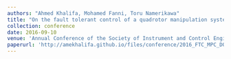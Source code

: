 ```yaml
---
authors: "Ahmed Khalifa, Mohamed Fanni, Toru Namerikawa"
title: "On the fault tolerant control of a quadrotor manipulation system via MPC and DOb approaches"
collection: conference
date: 2016-09-10
venue: 'Annual Conference of the Society of Instrument and Control Engineers of Japan (SICE)'
paperurl: 'http://amekhalifa.github.io/files/conference/2016_FTC_MPC_DOb_sice16.pdf'
---
```

